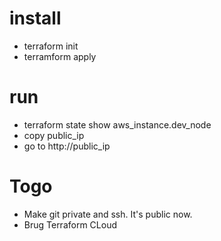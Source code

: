 # install

- terraform init
- terramform apply

# run

- terraform state show aws_instance.dev_node
- copy public_ip
- go to http://public_ip

# Togo

- Make git private and ssh. It's public now.
- Brug Terraform CLoud
